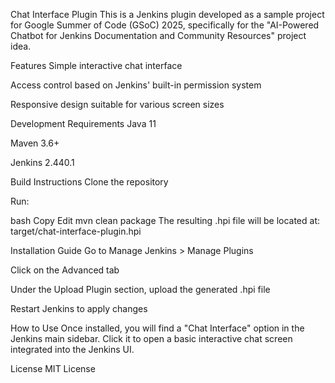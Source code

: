 Chat Interface Plugin
This is a Jenkins plugin developed as a sample project for Google Summer of Code (GSoC) 2025, specifically for the "AI-Powered Chatbot for Jenkins Documentation and Community Resources" project idea.

Features
Simple interactive chat interface

Access control based on Jenkins' built-in permission system

Responsive design suitable for various screen sizes

Development Requirements
Java 11

Maven 3.6+

Jenkins 2.440.1

Build Instructions
Clone the repository

Run:

bash
Copy
Edit
mvn clean package
The resulting .hpi file will be located at:
target/chat-interface-plugin.hpi

Installation Guide
Go to Manage Jenkins > Manage Plugins

Click on the Advanced tab

Under the Upload Plugin section, upload the generated .hpi file

Restart Jenkins to apply changes

How to Use
Once installed, you will find a "Chat Interface" option in the Jenkins main sidebar.
Click it to open a basic interactive chat screen integrated into the Jenkins UI.

License
MIT License

